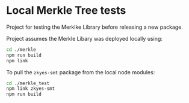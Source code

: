 # Local Merkle Tree tests

Project for testing the Merklke Library before releasing a new package.

Project assumes the Merkle Libary was deployed locally using:

```BASH
cd ./merkle
npm run build
npm link
```

To pull the `zkyes-smt` package from the local node modules:

```BASH
cd ./merkle_test
npm link zkyes-smt
npm run build
```
